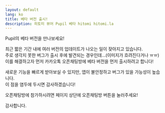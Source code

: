 ```yaml
---
layout: default
lang: ko
title: 베타 버전 출시!
description: 히토미 뷰어 Pupil 베타 hitomi hitomi.la
---
```


Pupil의 베타 버전을 만나보세요!

최근 짧은 기간 내에 여러 버전의 업데이트가 나오는 일이 잦아지고 있습니다.  
주로 생각지 못한 버그가 출시 후에 발견되는 경우인데...(이미지가 흐려진다거나 ㅠㅠ)  
이를 해결하고자 먼저 카카오톡 오픈채팅방에 베타 버전을 먼저 출시하려고 합니다!  

새로운 기능을 빠르게 받아보실 수 있지만, 앱이 불안정하고 버그가 있을 가능성이 높습니다.  
이 점을 염두에 두시면 감사하겠습니다!  

오픈채팅방에 참가하시려면 페이지 상단에 오픈채팅방 버튼을 눌러주세요!  

감사합니다.